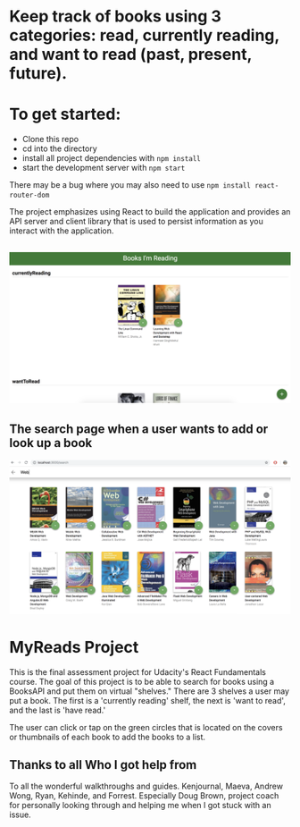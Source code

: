 # Keep track of books using 3 categories: read, currently reading, and want to read (past, present, future).


# To get started:

* Clone this repo  
* cd into the directory    
* install all project dependencies with `npm install`
* start the development server with `npm start`

There may be a bug where you may also need to use `npm install react-router-dom`

The project emphasizes using React to build the application and provides an API server and client library that is used to persist information as you interact with the application.



![The front page, lists all the books you have read, is reading, and want to read.](https://github.com/byn3/reactnd-project-myreads-starter/blob/master/Books1.png)
--
## The search page when a user wants to add or look up a book
![Added a search page](https://github.com/byn3/reactnd-project-myreads-starter/blob/master/Books2.png)




# MyReads Project

This is the final assessment project for Udacity's React Fundamentals course. The goal of this project is to be able to search for books using a BooksAPI and put them on virtual "shelves." There are 3 shelves a user may put a book. The first is a 'currently reading' shelf, the next is 'want to read', and the last is 'have read.'

The user can click or tap on the green circles that is located on the covers or thumbnails of each book to add the books to a list.



## Thanks to all Who I got help from
To all the wonderful walkthroughs and guides. Kenjournal, Maeva, Andrew Wong, Ryan, Kehinde, and Forrest. Especially Doug Brown, project coach for personally looking through and helping me when I got stuck with an issue.
